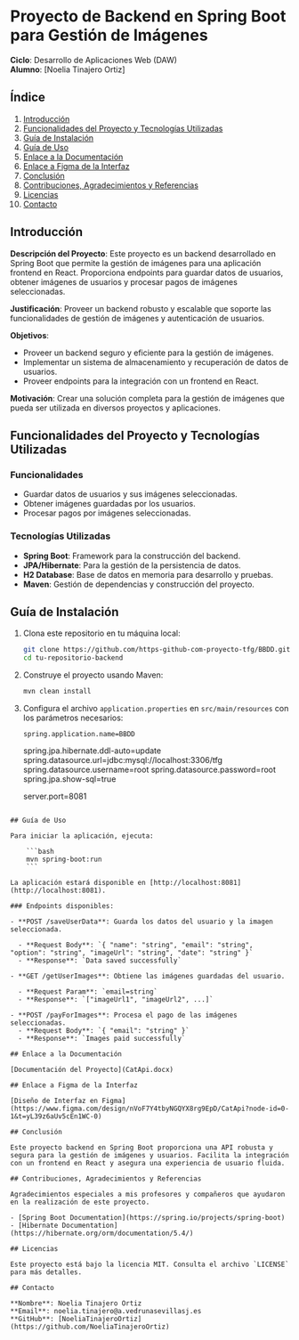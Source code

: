 # Proyecto de Backend en Spring Boot para Gestión de Imágenes

**Ciclo**: Desarrollo de Aplicaciones Web (DAW)  
**Alumno**: [Noelia Tinajero Ortiz]

## Índice

1. [Introducción](#introducción)
2. [Funcionalidades del Proyecto y Tecnologías Utilizadas](#funcionalidades-del-proyecto-y-tecnologías-utilizadas)
3. [Guía de Instalación](#guía-de-instalación)
4. [Guía de Uso](#guía-de-uso)
5. [Enlace a la Documentación](#enlace-a-la-documentación)
6. [Enlace a Figma de la Interfaz](#enlace-a-figma-de-la-interfaz)
7. [Conclusión](#conclusión)
8. [Contribuciones, Agradecimientos y Referencias](#contribuciones-agradecimientos-y-referencias)
9. [Licencias](#licencias)
10. [Contacto](#contacto)

## Introducción

**Descripción del Proyecto**: Este proyecto es un backend desarrollado en Spring Boot que permite la gestión de imágenes para una aplicación frontend en React. Proporciona endpoints para guardar datos de usuarios, obtener imágenes de usuarios y procesar pagos de imágenes seleccionadas.

**Justificación**: Proveer un backend robusto y escalable que soporte las funcionalidades de gestión de imágenes y autenticación de usuarios.

**Objetivos**:

- Proveer un backend seguro y eficiente para la gestión de imágenes.
- Implementar un sistema de almacenamiento y recuperación de datos de usuarios.
- Proveer endpoints para la integración con un frontend en React.

**Motivación**: Crear una solución completa para la gestión de imágenes que pueda ser utilizada en diversos proyectos y aplicaciones.

## Funcionalidades del Proyecto y Tecnologías Utilizadas

### Funcionalidades

- Guardar datos de usuarios y sus imágenes seleccionadas.
- Obtener imágenes guardadas por los usuarios.
- Procesar pagos por imágenes seleccionadas.

### Tecnologías Utilizadas

- **Spring Boot**: Framework para la construcción del backend.
- **JPA/Hibernate**: Para la gestión de la persistencia de datos.
- **H2 Database**: Base de datos en memoria para desarrollo y pruebas.
- **Maven**: Gestión de dependencias y construcción del proyecto.

## Guía de Instalación

1. Clona este repositorio en tu máquina local:

   ```bash
   git clone https://github.com/https-github-com-proyecto-tfg/BBDD.git
   cd tu-repositorio-backend
   ```

2. Construye el proyecto usando Maven:

   ```bash
   mvn clean install
   ```

3. Configura el archivo `application.properties` en `src/main/resources` con los parámetros necesarios:

   ```properties
   spring.application.name=BBDD
   ```

    spring.jpa.hibernate.ddl-auto=update
    spring.datasource.url=jdbc:mysql://localhost:3306/tfg
    spring.datasource.username=root
    spring.datasource.password=root
    spring.jpa.show-sql=true

    server.port=8081
```

## Guía de Uso

Para iniciar la aplicación, ejecuta:

    ```bash
    mvn spring-boot:run
    ```

La aplicación estará disponible en [http://localhost:8081](http://localhost:8081).

### Endpoints disponibles:

- **POST /saveUserData**: Guarda los datos del usuario y la imagen seleccionada.

  - **Request Body**: `{ "name": "string", "email": "string", "option": "string", "imageUrl": "string", "date": "string" }`
  - **Response**: `Data saved successfully`

- **GET /getUserImages**: Obtiene las imágenes guardadas del usuario.

  - **Request Param**: `email=string`
  - **Response**: `["imageUrl1", "imageUrl2", ...]`

- **POST /payForImages**: Procesa el pago de las imágenes seleccionadas.
  - **Request Body**: `{ "email": "string" }`
  - **Response**: `Images paid successfully`

## Enlace a la Documentación

[Documentación del Proyecto](CatApi.docx)

## Enlace a Figma de la Interfaz

[Diseño de Interfaz en Figma](https://www.figma.com/design/nVoF7Y4tbyNGQYX8rg9EpD/CatApi?node-id=0-1&t=yL39z6aUv5cEn1WC-0)

## Conclusión

Este proyecto backend en Spring Boot proporciona una API robusta y segura para la gestión de imágenes y usuarios. Facilita la integración con un frontend en React y asegura una experiencia de usuario fluida.

## Contribuciones, Agradecimientos y Referencias

Agradecimientos especiales a mis profesores y compañeros que ayudaron en la realización de este proyecto.

- [Spring Boot Documentation](https://spring.io/projects/spring-boot)
- [Hibernate Documentation](https://hibernate.org/orm/documentation/5.4/)

## Licencias

Este proyecto está bajo la licencia MIT. Consulta el archivo `LICENSE` para más detalles.

## Contacto

**Nombre**: Noelia Tinajero Ortiz  
**Email**: noelia.tinajero@a.vedrunasevillasj.es  
**GitHub**: [NoeliaTinajeroOrtiz](https://github.com/NoeliaTinajeroOrtiz)
